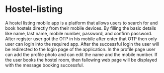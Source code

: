 # Hostel-listing
A hostel listing mobile app is a platform that allows users to search for and book hostels directly from their mobile devices. 
By filling the basic details like name, last name, mobile number, password, and confirm password. 
After register user got the OTP in his mobile after enter that OTP then only user can login into the required app. 
After the successful login the user will be redirected to the login page of the application.
In the profile page user can add the profile photo and can edit the name and the mobile number. 
If the user books the hostel room, then fallowing web page will be displayed with the message booking successful.
